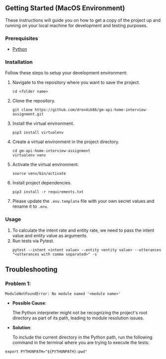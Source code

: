 ## Getting Started (MacOS Environment)

These instructions will guide you on how to get a copy of the project up and running on your local machine for development and testing purposes.

### Prerequisites

- [Python](https://www.python.org/downloads/)

### Installation

Follow these steps to setup your development environment:

1. Navigate to the repository where you want to save the project.
    ```
    cd <folder name>
    ```
2. Clone the repository.
    ```
    git clone https://github.com/dron4ik86/gm-api-home-interview-assignment.git
    ```
3. Install the virtual environment.
    ```
    pip3 install virtualenv
    ```
4. Create a virtual environment in the project directory.
    ```
    cd gm-api-home-interview-assignment
    virtualenv venv
    ```
5. Activate the virtual environment.
    ```
    source venv/bin/activate
    ```
6. Install project dependencies.
    ```
    pip3 install -r requirements.txt
    ```
7. Please update the `.env.template` file with your own secret values and rename it to `.env`.
   
### Usage
1. To calculate the intent rate and entity rate, we need to pass the intent value and entity value as arguments.
2. Run tests via Pytest.
    ```
    pytest --intent <intent value> --entity <entity value> --utterances "<utterances with comma separated>" -s
    ```
   
## Troubleshooting

### **Problem 1**: 
```
ModuleNotFoundError: No module named '<module name>'
```
- **Possible Cause**:

  The Python interpreter might not be recognizing the project's root directory as part of its path, leading to module resolution issues.

- **Solution**: 

   To include the current directory in the Python path, run the following command in the terminal where you are trying to execute the tests:
```
export PYTHONPATH="${PYTHONPATH}:pwd"
```

